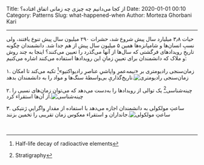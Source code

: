 Title: از کجا می‌دانیم چه چیزی چه زمانی اتفاق افتاده؟
Date: 2020-01-01 00:10
Category: Patterns
Slug: what-happened-when
Author: Morteza Ghorbani Kari

------
حیات ۳٫۸ میلیارد سال پیش شروع شد، حشرات ۲۹۰ میلیون سال پیش تنوع یافتند، ولی نسبِ انسان‌ها و شامپانزه‌ها همین ۵ میلیون سال پیش از هم جدا شد. دانشمندان چگونه تاریخِ رویدادهای فرگشتی که سال‌ها از آنها می‌گذرد را تعیین می‌کنند؟ اینجا به چند روش و ملاک که دانشمندان برای تعیینِ زمانِ این رویدادها استفاده می‌کنند اشاره می‌کنیم:

۱. زمان‌سنجی رادیومتری بر «نیمه‌عمرِ واپاشیِ عناصرِ رادیواکتیو»[^۱] تکیه می‌کند تا امکان تاریخ‌گذاریِ بی‌واسطهٔ سنگ‌ها و مواد را به دانشمندان بدهد.![زمان‌سنجی رادیومتری]({static}/images/12-1.gif)

۲. چینه‌شناسی[^۲] یک توالی از رویدادها را به‌دست می‌دهد که می‌توان زمان‌های نسبی را از آن‌ها استقراء کرد.![چینه‌شناسی]({static}/images/12-2.gif)

۳. ساعتِ مولکولی به دانشمندان اجازه می‌دهد با استفاده از مقدارِ واگراییِ ژنتیکی جانداران و استقراء معکوس زمان تقریبی را تخمین بزنند.![ساعتِ مولکولی]({static}/images/12-3.gif)

<br>

[^۱]: Half-life decay of radioactive elements
[^۲]: Stratigraphy